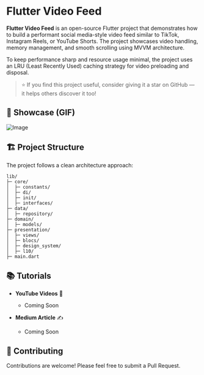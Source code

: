 # Flutter Video Feed

**Flutter Video Feed** is an open-source Flutter project that demonstrates how to build a performant social media-style video feed similar to TikTok, Instagram Reels, or YouTube Shorts. The project showcases video handling, memory management, and smooth scrolling using MVVM architecture.


To keep performance sharp and resource usage minimal, the project uses an LRU (Least Recently Used) caching strategy for video preloading and disposal.

> ⭐️ If you find this project useful, consider giving it a star on GitHub — it helps others discover it too!

## 🎥 Showcase (GIF)

![Image](https://github.com/user-attachments/assets/64bcd1f4-ee28-4f01-b91c-3c0338f3b2f7)

## 🏗 Project Structure

The project follows a clean architecture approach:

```
lib/
├─ core/
│  ├─ constants/
│  ├─ di/
│  ├─ init/
│  ├─ interfaces/
├─ data/
│  ├─ repository/
├─ domain/
│  ├─ models/
├─ presentation/
│  ├─ views/
│  ├─ blocs/
│  ├─ design_system/
│  ├─ l10/
├─ main.dart
```

## 📚 Tutorials

* **YouTube Videos** 🎥
  * Coming Soon

* **Medium Article** ✍️
  * Coming Soon

## 🤝 Contributing

Contributions are welcome! Please feel free to submit a Pull Request.
